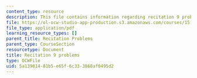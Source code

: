 ```yaml
---
content_type: resource
description: This file contains information regarding recitation 9 problems.
file: https://ol-ocw-studio-app-production.s3.amazonaws.com/courses/15-053-optimization-methods-in-management-science-spring-2013/5a13981481b5e65f6c333868af0495d2_MIT15_053S13_rec09.pdf
file_type: application/pdf
learning_resource_types: []
parent_title: Recitation Problems
parent_type: CourseSection
resourcetype: Document
title: Recitation 9 problems
type: OCWFile
uid: 5a139814-81b5-e65f-6c33-3868af0495d2
---
```

